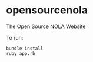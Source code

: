 opensourcenola
==============

The Open Source NOLA Website

To run:
```
bundle install
ruby app.rb
```
